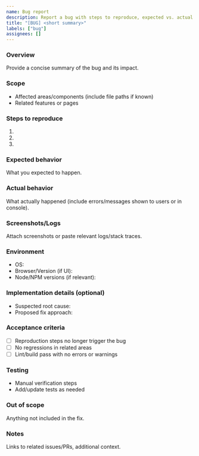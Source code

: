 ```yaml
---
name: Bug report
description: Report a bug with steps to reproduce, expected vs. actual behavior, and environment details.
title: "[BUG] <short summary>"
labels: ["bug"]
assignees: []
---
```


### Overview
Provide a concise summary of the bug and its impact.

### Scope
- Affected areas/components (include file paths if known)
- Related features or pages

### Steps to reproduce
1. 
2. 
3. 

### Expected behavior
What you expected to happen.

### Actual behavior
What actually happened (include errors/messages shown to users or in console).

### Screenshots/Logs
Attach screenshots or paste relevant logs/stack traces.

### Environment
- OS: 
- Browser/Version (if UI): 
- Node/NPM versions (if relevant): 

### Implementation details (optional)
- Suspected root cause:
- Proposed fix approach:

### Acceptance criteria
- [ ] Reproduction steps no longer trigger the bug
- [ ] No regressions in related areas
- [ ] Lint/build pass with no errors or warnings

### Testing
- Manual verification steps
- Add/update tests as needed

### Out of scope
Anything not included in the fix.

### Notes
Links to related issues/PRs, additional context.

